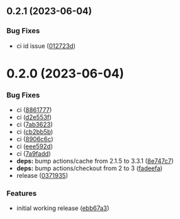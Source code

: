 ## 0.2.1 (2023-06-04)


### Bug Fixes

* ci id issue ([012723d](https://github.com/tardis-pro/art-con-room/commit/012723d9f66c5b0c079721a0dce656607e477fe2))



# 0.2.0 (2023-06-04)


### Bug Fixes

* ci ([8861777](https://github.com/tardis-pro/art-con-room/commit/88617773ad3928719eb7af4be74dc700786ed298))
* ci ([d2e553f](https://github.com/tardis-pro/art-con-room/commit/d2e553fb0700f8e70fd57bcc74df492c61e3e976))
* ci ([7ab3623](https://github.com/tardis-pro/art-con-room/commit/7ab3623af41fb0049eeec561a7f91ccc1f3afec0))
* ci ([cb2bb5b](https://github.com/tardis-pro/art-con-room/commit/cb2bb5baa89fb5a36875b0aeda25c4fbd8d52f30))
* ci ([8906c6c](https://github.com/tardis-pro/art-con-room/commit/8906c6c188761b0a6a57325610a8b9c4265a3bf2))
* ci ([eee592d](https://github.com/tardis-pro/art-con-room/commit/eee592de62d3eda602de5b95755b24c09b7aaf32))
* ci ([7a9fadd](https://github.com/tardis-pro/art-con-room/commit/7a9fadd7d53f435c3b6086d8eb8e92294de59db5))
* **deps:** bump actions/cache from 2.1.5 to 3.3.1 ([8e747c7](https://github.com/tardis-pro/art-con-room/commit/8e747c7efe0c5738790c45f0bd5074cc10a594a0))
* **deps:** bump actions/checkout from 2 to 3 ([fadeefa](https://github.com/tardis-pro/art-con-room/commit/fadeefa04e028d77ebaf4763f51a685b62a31919))
* release ([0371935](https://github.com/tardis-pro/art-con-room/commit/0371935e6290ee1908382fcf82db950fef088aa1))


### Features

* initial working release ([ebb67a3](https://github.com/tardis-pro/art-con-room/commit/ebb67a3c082fdaec1d2988fe7a60a64bd560b800))



